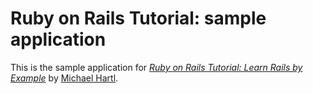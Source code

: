 # Ruby on Rails Tutorial: sample application
This is the sample application for [*Ruby on Rails Tutorial: Learn Rails by Example*](http://railstutorial.org/) by [Michael Hartl](http://michaelhartl.com/).